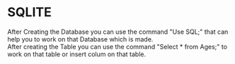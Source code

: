 # SQLITE
After Creating the Database you can use the command "Use SQL;" that can help you to work on that Database which is made.  
After creating the Table you can use the command "Select * from Ages;" to work on that table or insert colum on that table. 
